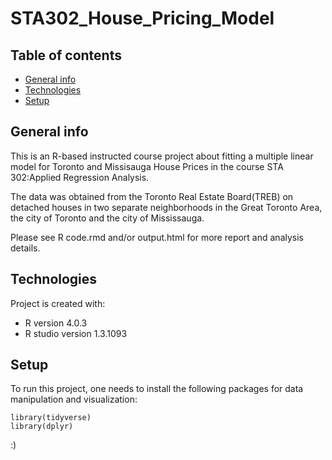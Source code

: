 # STA302_House_Pricing_Model

## Table of contents
* [General info](#general-info)
* [Technologies](#technologies)
* [Setup](#setup)

## General info
This is an R-based instructed course project about fitting a multiple linear model for Toronto and Missisauga House Prices in the course STA 302:Applied Regression Analysis.

The data was obtained from the Toronto Real Estate Board(TREB) on detached houses in two separate neighborhoods in the Great Toronto Area, the city of Toronto and the city of Mississauga.

Please see R code.rmd and/or output.html for more report and analysis details.

## Technologies
Project is created with:
* R version 4.0.3
* R studio version 1.3.1093
	
## Setup
To run this project, one needs to install the following packages for data manipulation and visualization:

```
library(tidyverse)
library(dplyr)
```
:)
